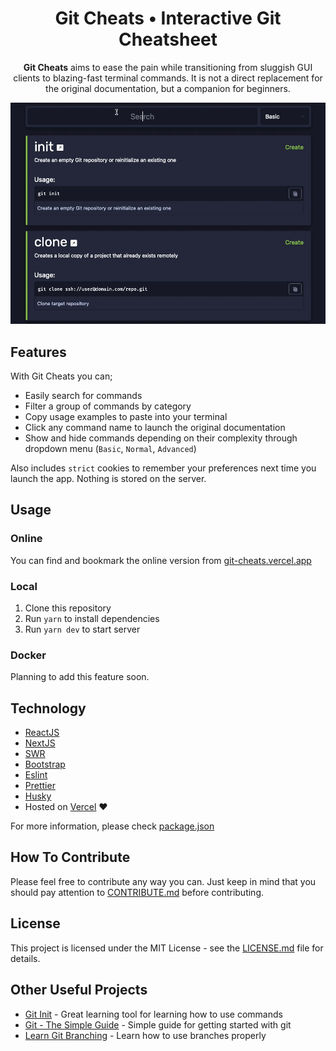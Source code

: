 <p align="center">
	<h1 align="center">Git Cheats • Interactive Git Cheatsheet</h1>
</p>
<p align="center">
<b>Git Cheats</b> aims to ease the pain while transitioning from sluggish GUI clients to blazing-fast terminal commands. It is not a direct replacement for the original documentation, but a companion for beginners.
</p>

<p align="center">
    <img src=".github/splash.gif">
</p>

## Features

With Git Cheats you can;

- Easily search for commands
- Filter a group of commands by category
- Copy usage examples to paste into your terminal
- Click any command name to launch the original documentation
- Show and hide commands depending on their complexity through dropdown menu (`Basic`, `Normal`, `Advanced`)
  
Also includes `strict` cookies to remember your preferences next time you launch the app. Nothing is stored on the server.

## Usage

### Online

You can find and bookmark the online version from [git-cheats.vercel.app](https://git-cheats.vercel.app)

### Local

1. Clone this repository
2. Run `yarn` to install dependencies
3. Run `yarn dev` to start server

### Docker

Planning to add this feature soon.

## Technology

- [ReactJS](https://reactjs.org/)
- [NextJS](https://nextjs.org/)
- [SWR](https://swr.vercel.app/)
- [Bootstrap](https://getbootstrap.com/)
- [Eslint](https://eslint.org/)
- [Prettier](https://prettier.io/)
- [Husky](https://typicode.github.io/husky/)
- Hosted on [Vercel](https://vercel.com/) &hearts;

For more information, please check [package.json](package.json)

## How To Contribute

Please feel free to contribute any way you can. Just keep in mind that you should pay attention to [CONTRIBUTE.md](.github/CONTRIBUTING.md) before contributing.

## License

This project is licensed under the MIT License - see the [LICENSE.md](LICENSE.md) file for details.

## Other Useful Projects

- [Git Init](https://pel-daniel.github.io/git-init) - Great learning tool for learning how to use commands
- [Git - The Simple Guide](https://rogerdudler.github.io/git-guide) - Simple guide for getting started with git
- [Learn Git Branching](https://learngitbranching.js.org) - Learn how to use branches properly
